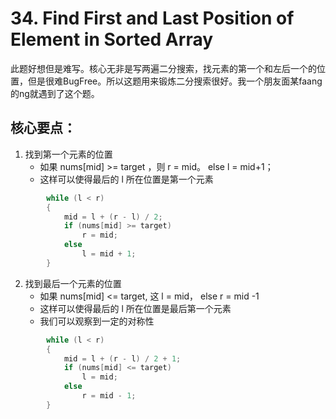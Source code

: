 # 34. Find First and Last Position of Element in Sorted Array

此题好想但是难写。核心无非是写两遍二分搜索，找元素的第一个和左后一个的位置，但是很难BugFree。所以这题用来锻炼二分搜索很好。我一个朋友面某faang的ng就遇到了这个题。

## 核心要点：

1. 找到第一个元素的位置
    - 如果 nums[mid] >= target ，则 r = mid。 else l = mid+1；
    - 这样可以使得最后的 l 所在位置是第一个元素
```cpp
        while (l < r)
        {
            mid = l + (r - l) / 2;
            if (nums[mid] >= target)
                r = mid;
            else
                l = mid + 1;
        }
```

2. 找到最后一个元素的位置
    - 如果 nums[mid] <= target, 这 l = mid， else r = mid -1
    - 这样可以使得最后的 l 所在位置是最后第一个元素
    - 我们可以观察到一定的对称性
```cpp
        while (l < r)
        {
            mid = l + (r - l) / 2 + 1;
            if (nums[mid] <= target)
                l = mid;
            else
                r = mid - 1;
        }
```